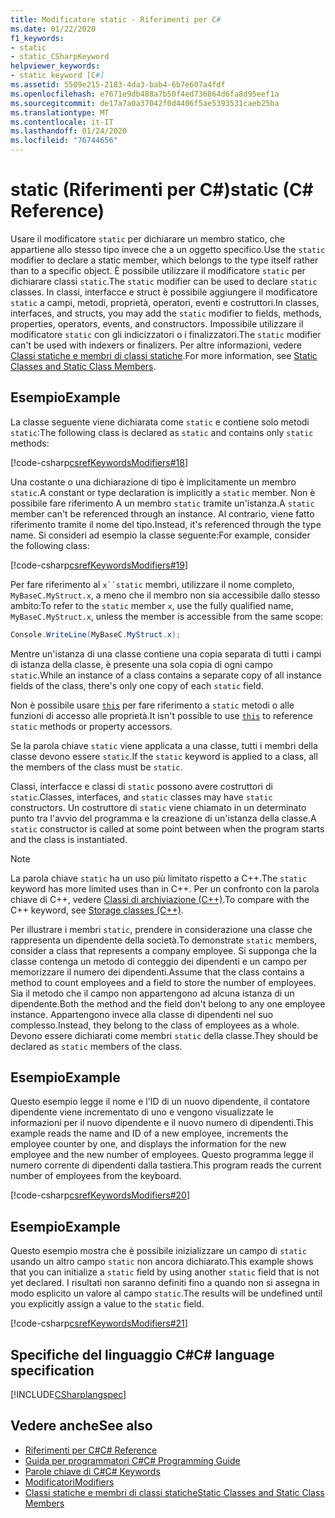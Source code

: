 ```yaml
---
title: Modificatore static - Riferimenti per C#
ms.date: 01/22/2020
f1_keywords:
- static
- static_CSharpKeyword
helpviewer_keywords:
- static keyword [C#]
ms.assetid: 5509e215-2183-4da3-bab4-6b7e607a4fdf
ms.openlocfilehash: e7671e9db488a7b50f4ed736864d6fa8d95eef1a
ms.sourcegitcommit: de17a7a0a37042f0d4406f5ae5393531caeb25ba
ms.translationtype: MT
ms.contentlocale: it-IT
ms.lasthandoff: 01/24/2020
ms.locfileid: "76744656"
---
```

# <a name="static-c-reference"></a><span data-ttu-id="34be5-102">static (Riferimenti per C#)</span><span class="sxs-lookup"><span data-stu-id="34be5-102">static (C# Reference)</span></span>

<span data-ttu-id="34be5-103">Usare il modificatore `static` per dichiarare un membro statico, che appartiene allo stesso tipo invece che a un oggetto specifico.</span><span class="sxs-lookup"><span data-stu-id="34be5-103">Use the `static` modifier to declare a static member, which belongs to the type itself rather than to a specific object.</span></span> <span data-ttu-id="34be5-104">È possibile utilizzare il modificatore `static` per dichiarare classi `static`.</span><span class="sxs-lookup"><span data-stu-id="34be5-104">The `static` modifier can be used to declare `static` classes.</span></span> <span data-ttu-id="34be5-105">In classi, interfacce e struct è possibile aggiungere il modificatore `static` a campi, metodi, proprietà, operatori, eventi e costruttori.</span><span class="sxs-lookup"><span data-stu-id="34be5-105">In classes, interfaces, and structs, you may add the `static` modifier to fields, methods, properties, operators, events, and constructors.</span></span> <span data-ttu-id="34be5-106">Impossibile utilizzare il modificatore `static` con gli indicizzatori o i finalizzatori.</span><span class="sxs-lookup"><span data-stu-id="34be5-106">The `static` modifier can't be used with indexers or finalizers.</span></span> <span data-ttu-id="34be5-107">Per altre informazioni, vedere [Classi statiche e membri di classi statiche](../../programming-guide/classes-and-structs/static-classes-and-static-class-members.md).</span><span class="sxs-lookup"><span data-stu-id="34be5-107">For more information, see [Static Classes and Static Class Members](../../programming-guide/classes-and-structs/static-classes-and-static-class-members.md).</span></span>

## <a name="example"></a><span data-ttu-id="34be5-108">Esempio</span><span class="sxs-lookup"><span data-stu-id="34be5-108">Example</span></span>

<span data-ttu-id="34be5-109">La classe seguente viene dichiarata come `static` e contiene solo metodi `static`:</span><span class="sxs-lookup"><span data-stu-id="34be5-109">The following class is declared as `static` and contains only `static` methods:</span></span>

[!code-csharp[csrefKeywordsModifiers#18](~/samples/snippets/csharp/VS_Snippets_VBCSharp/csrefKeywordsModifiers/CS/csrefKeywordsModifiers.cs#18)]

<span data-ttu-id="34be5-110">Una costante o una dichiarazione di tipo è implicitamente un membro `static`.</span><span class="sxs-lookup"><span data-stu-id="34be5-110">A constant or type declaration is implicitly a `static` member.</span></span> <span data-ttu-id="34be5-111">Non è possibile fare riferimento A un membro `static` tramite un'istanza.</span><span class="sxs-lookup"><span data-stu-id="34be5-111">A `static` member can't be referenced through an instance.</span></span> <span data-ttu-id="34be5-112">Al contrario, viene fatto riferimento tramite il nome del tipo.</span><span class="sxs-lookup"><span data-stu-id="34be5-112">Instead, it's referenced through the type name.</span></span> <span data-ttu-id="34be5-113">Si consideri ad esempio la classe seguente:</span><span class="sxs-lookup"><span data-stu-id="34be5-113">For example, consider the following class:</span></span>

[!code-csharp[csrefKeywordsModifiers#19](~/samples/snippets/csharp/VS_Snippets_VBCSharp/csrefKeywordsModifiers/CS/csrefKeywordsModifiers.cs#19)]

<span data-ttu-id="34be5-114">Per fare riferimento al `x``static` membri, utilizzare il nome completo, `MyBaseC.MyStruct.x`, a meno che il membro non sia accessibile dallo stesso ambito:</span><span class="sxs-lookup"><span data-stu-id="34be5-114">To refer to the `static` member `x`, use the fully qualified name, `MyBaseC.MyStruct.x`, unless the member is accessible from the same scope:</span></span>

```csharp
Console.WriteLine(MyBaseC.MyStruct.x);
```

<span data-ttu-id="34be5-115">Mentre un'istanza di una classe contiene una copia separata di tutti i campi di istanza della classe, è presente una sola copia di ogni campo `static`.</span><span class="sxs-lookup"><span data-stu-id="34be5-115">While an instance of a class contains a separate copy of all instance fields of the class, there's only one copy of each `static` field.</span></span>

<span data-ttu-id="34be5-116">Non è possibile usare [`this`](this.md) per fare riferimento a `static` metodi o alle funzioni di accesso alle proprietà.</span><span class="sxs-lookup"><span data-stu-id="34be5-116">It isn't possible to use [`this`](this.md) to reference `static` methods or property accessors.</span></span>

<span data-ttu-id="34be5-117">Se la parola chiave `static` viene applicata a una classe, tutti i membri della classe devono essere `static`.</span><span class="sxs-lookup"><span data-stu-id="34be5-117">If the `static` keyword is applied to a class, all the members of the class must be `static`.</span></span>

<span data-ttu-id="34be5-118">Classi, interfacce e classi di `static` possono avere costruttori di `static`.</span><span class="sxs-lookup"><span data-stu-id="34be5-118">Classes, interfaces, and `static` classes may have `static` constructors.</span></span> <span data-ttu-id="34be5-119">Un costruttore di `static` viene chiamato in un determinato punto tra l'avvio del programma e la creazione di un'istanza della classe.</span><span class="sxs-lookup"><span data-stu-id="34be5-119">A `static` constructor is called at some point between when the program starts and the class is instantiated.</span></span>

> [!NOTE]
> <span data-ttu-id="34be5-120">La parola chiave `static` ha un uso più limitato rispetto a C++.</span><span class="sxs-lookup"><span data-stu-id="34be5-120">The `static` keyword has more limited uses than in C++.</span></span> <span data-ttu-id="34be5-121">Per un confronto con la parola chiave di C++, vedere [Classi di archiviazione (C++)](/cpp/cpp/storage-classes-cpp#static).</span><span class="sxs-lookup"><span data-stu-id="34be5-121">To compare with the C++ keyword, see [Storage classes (C++)](/cpp/cpp/storage-classes-cpp#static).</span></span>

<span data-ttu-id="34be5-122">Per illustrare i membri `static`, prendere in considerazione una classe che rappresenta un dipendente della società.</span><span class="sxs-lookup"><span data-stu-id="34be5-122">To demonstrate `static` members, consider a class that represents a company employee.</span></span> <span data-ttu-id="34be5-123">Si supponga che la classe contenga un metodo di conteggio dei dipendenti e un campo per memorizzare il numero dei dipendenti.</span><span class="sxs-lookup"><span data-stu-id="34be5-123">Assume that the class contains a method to count employees and a field to store the number of employees.</span></span> <span data-ttu-id="34be5-124">Sia il metodo che il campo non appartengono ad alcuna istanza di un dipendente.</span><span class="sxs-lookup"><span data-stu-id="34be5-124">Both the method and the field don't belong to any one employee instance.</span></span> <span data-ttu-id="34be5-125">Appartengono invece alla classe di dipendenti nel suo complesso.</span><span class="sxs-lookup"><span data-stu-id="34be5-125">Instead, they belong to the class of employees as a whole.</span></span> <span data-ttu-id="34be5-126">Devono essere dichiarati come membri `static` della classe.</span><span class="sxs-lookup"><span data-stu-id="34be5-126">They should be declared as `static` members of the class.</span></span>

## <a name="example"></a><span data-ttu-id="34be5-127">Esempio</span><span class="sxs-lookup"><span data-stu-id="34be5-127">Example</span></span>

<span data-ttu-id="34be5-128">Questo esempio legge il nome e l'ID di un nuovo dipendente, il contatore dipendente viene incrementato di uno e vengono visualizzate le informazioni per il nuovo dipendente e il nuovo numero di dipendenti.</span><span class="sxs-lookup"><span data-stu-id="34be5-128">This example reads the name and ID of a new employee, increments the employee counter by one, and displays the information for the new employee and the new number of employees.</span></span> <span data-ttu-id="34be5-129">Questo programma legge il numero corrente di dipendenti dalla tastiera.</span><span class="sxs-lookup"><span data-stu-id="34be5-129">This program reads the current number of employees from the keyboard.</span></span>

[!code-csharp[csrefKeywordsModifiers#20](~/samples/snippets/csharp/VS_Snippets_VBCSharp/csrefKeywordsModifiers/CS/csrefKeywordsModifiers.cs#20)]  

## <a name="example"></a><span data-ttu-id="34be5-130">Esempio</span><span class="sxs-lookup"><span data-stu-id="34be5-130">Example</span></span>

<span data-ttu-id="34be5-131">Questo esempio mostra che è possibile inizializzare un campo di `static` usando un altro campo `static` non ancora dichiarato.</span><span class="sxs-lookup"><span data-stu-id="34be5-131">This example shows that you can initialize a `static` field by using another `static` field that is not yet declared.</span></span> <span data-ttu-id="34be5-132">I risultati non saranno definiti fino a quando non si assegna in modo esplicito un valore al campo `static`.</span><span class="sxs-lookup"><span data-stu-id="34be5-132">The results will be undefined until you explicitly assign a value to the `static` field.</span></span>

[!code-csharp[csrefKeywordsModifiers#21](~/samples/snippets/csharp/VS_Snippets_VBCSharp/csrefKeywordsModifiers/CS/csrefKeywordsModifiers.cs#21)]  

## <a name="c-language-specification"></a><span data-ttu-id="34be5-133">Specifiche del linguaggio C#</span><span class="sxs-lookup"><span data-stu-id="34be5-133">C# language specification</span></span>

[!INCLUDE[CSharplangspec](~/includes/csharplangspec-md.md)]

## <a name="see-also"></a><span data-ttu-id="34be5-134">Vedere anche</span><span class="sxs-lookup"><span data-stu-id="34be5-134">See also</span></span>

- [<span data-ttu-id="34be5-135">Riferimenti per C#</span><span class="sxs-lookup"><span data-stu-id="34be5-135">C# Reference</span></span>](../index.md)
- [<span data-ttu-id="34be5-136">Guida per programmatori C#</span><span class="sxs-lookup"><span data-stu-id="34be5-136">C# Programming Guide</span></span>](../../programming-guide/index.md)
- [<span data-ttu-id="34be5-137">Parole chiave di C#</span><span class="sxs-lookup"><span data-stu-id="34be5-137">C# Keywords</span></span>](index.md)
- [<span data-ttu-id="34be5-138">Modificatori</span><span class="sxs-lookup"><span data-stu-id="34be5-138">Modifiers</span></span>](index.md)
- [<span data-ttu-id="34be5-139">Classi statiche e membri di classi statiche</span><span class="sxs-lookup"><span data-stu-id="34be5-139">Static Classes and Static Class Members</span></span>](../../programming-guide/classes-and-structs/static-classes-and-static-class-members.md)
